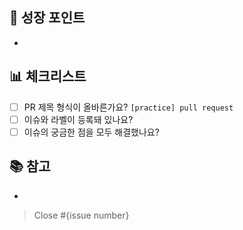 ## 🌱 성장 포인트

-

## 📊 체크리스트

- [ ] PR 제목 형식이 올바른가요? `[practice] pull request`
- [ ] 이슈와 라벨이 등록돼 있나요?
- [ ] 이슈의 궁금한 점을 모두 해결했나요?

## 📚 참고

-

> Close #{issue number}
